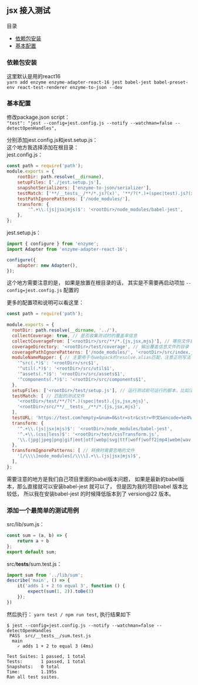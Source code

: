 ## jsx 接入测试


目录
- [依赖包安装](#依赖包安装)
- [基本配置](#基本配置)



### 依赖包安装               
这里默认是用的react16                              
`yarn add enzyme enzyme-adapter-react-16 jest babel-jest babel-preset-env react-test-renderer enzyme-to-json --dev`

### 基本配置
修改package.json script：                  
`"test": "jest --config=jest.config.js --notify --watchman=false --detectOpenHandles",`

分别添加jest.config.js和jest.setup.js：                           
这个地方我选择添加在根目录：                          
jest.config.js：
```js
const path = require('path');
module.exports = {
    rootDir: path.resolve(__dirname),
    setupFiles: ['./jest.setup.js'],
    snapshotSerializers: ['enzyme-to-json/serializer'],
    testMatch: ['**/__tests__/**/*.js?(x)', '**/?(*.)+(spec|test).js?(x)'],
    testPathIgnorePatterns: ['/node_modules/'],
    transform: {
        '^.+\\.(js|jsx|mjs)$': '<rootDir>/node_modules/babel-jest',
    },
};
```

jest.setup.js：
```js
import { configure } from 'enzyme';
import Adapter from 'enzyme-adapter-react-16';

configure({
    adapter: new Adapter(),
});
```

这个地方需要注意的是， 如果是放置在根目录的话， 其实是不需要再启动项加 `--config=jest.config.js` 配置的

更多的配置项和说明可以看这里：
```js
const path = require('path');
 
module.exports = {
  rootDir: path.resolve(__dirname, '../'),
  collectCoverage: true, // 是否收集测试时的覆盖率信息
  collectCoverageFrom: ['<rootDir>/src/**/*.{js,jsx,mjs}'], // 哪些文件需要收集覆盖率信息
  coverageDirectory: '<rootDir>/test/coverage', // 输出覆盖信息文件的目录
  coveragePathIgnorePatterns: ['/node_modules/', '<rootDir>/src/index.jsx'], // 统计覆盖信息时需要忽略的文件
  moduleNameMapper: { // 主要用于与webpack的resolve.alias匹配，注意正则写法
    '^src(.*)$': '<rootDir>/src$1',
    '^util(.*)$': '<rootDir>/src/util$1',
    '^assets(.*)$': '<rootDir>/src/assets$1',
    '^components(.*)$': '<rootDir>/src/components$1',
  },
  setupFiles: ['<rootDir>/test/setup.js'], // 运行测试前可运行的脚本，比如注册enzyme的兼容
  testMatch: [ // 匹配的测试文件
    '<rootDir>/test/**/?(*.)(spec|test).{js,jsx,mjs}',
    '<rootDir>/src/**/__tests__/**/*.{js,jsx,mjs}',
  ],
  testURL: 'https://test.com?empty=&num=0&str=str&cstr=中文&encode=%e4%b8%ad%e6%96%87', // 运行环境下的url，默认about:blank
  transform: {
    '^.+\\.(js|jsx|mjs)$': '<rootDir>/node_modules/babel-jest',
    '^.+\\.(css|less)$': '<rootDir>/test/cssTransform.js',
    '\\.(jpg|jpeg|png|gif|eot|otf|webp|svg|ttf|woff|woff2|mp4|webm|wav|mp3|m4a|aac|oga)$': '<rootDir>/test/fileTransform.js',
  },
  transformIgnorePatterns: [ // 转换时需要忽略的文件
    '[/\\\\]node_modules[/\\\\].+\\.(js|jsx|mjs)$',
  ],
};
```

需要注意的地方是我们自己项目里面的babel版本问题， 如果是最新的babel版本，那么直接就可以安装babel-jest 就可以了， 
但是因为我的项目babel 版本比较低， 所以我在安装babel-jest 的时候降低版本到了 version@22 版本。

### 添加一个最简单的测试用例
src/lib/sum.js：                 
```js
const sum = (a, b) => {
    return a + b
};
export default sum;
```

src/__tests__/sum.test.js：                  
```js
import sum from '../lib/sum';
describe('main', () => {
    it('adds 1 + 2 to equal 3', function () {
        expect(sum(1, 2)).toBe(3)
    });
})
```

然后执行： `yarn test / npm run test`, 执行结果如下
```
$ jest --config=jest.config.js --notify --watchman=false --detectOpenHandles
 PASS  src/__tests__/sum.test.js
  main
    ✓ adds 1 + 2 to equal 3 (4ms)

Test Suites: 1 passed, 1 total
Tests:       1 passed, 1 total
Snapshots:   0 total
Time:        1.195s
Ran all test suites.
```
